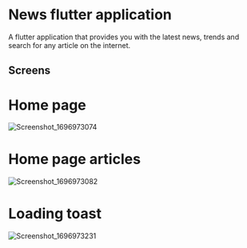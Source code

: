 # News flutter application

A flutter application that provides you with the latest news, trends and search for any article on the internet.

## Screens
# Home page
![Screenshot_1696973074](https://github.com/Bahaa-eddine-MB/News-app/assets/78749320/b4f87fe5-b9cd-4537-8adf-d7e2c9c37042)

# Home page articles
![Screenshot_1696973082](https://github.com/Bahaa-eddine-MB/News-app/assets/78749320/0b185e9f-8452-4549-9869-2e87a850fc0b)

# Loading toast
![Screenshot_1696973231](https://github.com/Bahaa-eddine-MB/News-app/assets/78749320/4eb4f2cc-c4ba-4eaf-8846-660e7bd4ad25)


